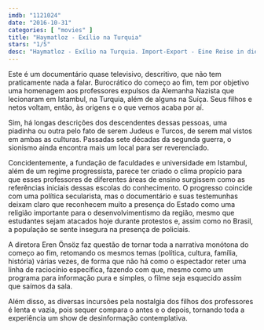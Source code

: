 ```yaml
---
imdb: "1121024"
date: "2016-10-31"
categories: [ "movies" ]
title: "Haymatloz - Exílio na Turquia"
stars: "1/5"
desc: "Haymatloz - Exílio na Turquia. Import-Export - Eine Reise in die deutsch-türkische Vergangenheit (Germany, 2006). Dirigido por Eren Önsöz. Escrito por Eren Önsöz. Com Götz Aly, Ayhan Ayrilmaz, Cornelius Bischoff, Christoph Daum, Gültekin Emre, Hartmut Heller, Jörg Hustiak (Narrator), Rudi Höhnow, Bayram Kaya."
---
```

Este é um documentário quase televisivo, descritivo, que não tem praticamente nada a falar. Burocrático do começo ao fim, tem por objetivo uma homenagem aos professores expulsos da Alemanha Nazista que lecionaram em Istambul, na Turquia, além de alguns na Suíça. Seus filhos e netos voltam, então, às origens e o que vemos acaba por aí.

Sim, há longas descrições dos descendentes dessas pessoas, uma piadinha ou outra pelo fato de serem Judeus e Turcos, de serem mal vistos em ambas as culturas. Passadas sete décadas da segunda guerra, o sionismo ainda encontra mais um local para ser reverenciado.

Concidentemente, a fundação de faculdades e universidade em Istambul, além de um regime progressista, parece ter criado o clima propício para que esses professores de diferentes áreas de ensino surgissem como as referências iniciais dessas escolas do conhecimento. O progresso coincide com uma política secularista, mas o documentário e suas testemunhas deixam claro que reconhecem muito a presença do Estado como uma religião importante para o desenvolvimentismo da região, mesmo que estudantes sejam atacados hoje durante protestos e, assim como no Brasil, a população se sente insegura na presença de policiais.

A diretora Eren Önsöz faz questão de tornar toda a narrativa monótona do começo ao fim, retomando os mesmos temas (política, cultura, família, história) várias vezes, de forma que não há como o espectador reter uma linha de raciocínio específica, fazendo com que, mesmo como um programa para informação pura e simples, o filme seja esquecido assim que saímos da sala.

Além disso, as diversas incursões pela nostalgia dos filhos dos professores é lenta e vazia, pois sequer compara o antes e o depois, tornando toda a experiência um show de desinformação contemplativa.
